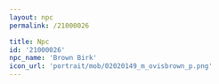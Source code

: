 ```yaml
---
layout: npc
permalink: /21000026

title: Npc
id: '21000026'
npc_name: 'Brown Birk'
icon_url: 'portrait/mob/02020149_m_ovisbrown_p.png'
---
```

